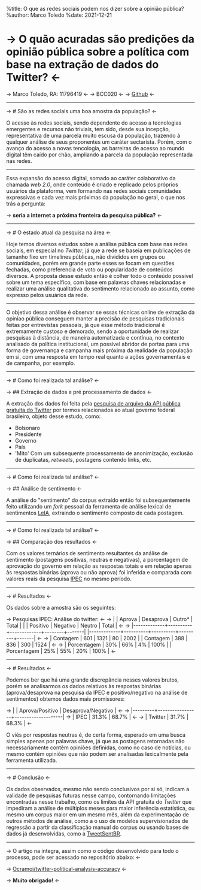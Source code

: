 %title: O que as redes sociais podem nos dizer sobre a opinião pública?
%author: Marco Toledo
%date: 2021-12-21

-> O quão acuradas são predições da opinião pública sobre a política com base na extração de dados do Twitter? <-
=====

-> Marco Toledo, RA: 11796419 <-
-> BCC020 <-
-> [Github](https://github.com/Ocramoi) <-

---

-> # São as redes sociais uma boa amostra da população? <-

O acesso às redes sociais, sendo dependente do acesso a tecnologias emergentes e recursos não triviais, tem sido, desde sua incepção, representativa de uma parcela muito escusa da população, trazendo à qualquer análise de seus proponentes um caráter sectarista. Porém, com o avanço do acesso a novas tencologia, as barreiras de acesso ao mundo digital têm caído por chão, ampliando a parcela da população representada nas redes.

---

Essa expansão do acesso digital, somado ao caráter colaborativo da chamada _web 2.0_, onde conteúdo é criado e replicado pelos próprios usuários da plataforma, vem formando nas redes sociais comunidades expressivas e cada vez mais próximas da população no geral, o que nos trás a pergunta:

-> **seria a internet a próxima fronteira da pesquisa pública?** <-

---

-> # O estado atual da pesquisa na área <-

Hoje temos diversos estudos sobre a análise pública com base nas redes sociais, em especial no *Twitter*, já que a rede se baseia em publicações de tamanho fixo em timelines públicas, não divididos em grupos ou comunidades, porém em grande parte esses se focam em questões fechadas, como preferencia  de voto ou popularidade de conteúdos diversos. 
A proposta desse estudo então é colher todo o conteúdo possível sobre um tema específico, com base em palavras chaves relacionadas e realizar uma análise qualitativa do sentimento relacionado ao assunto, como expresso pelos usuários da rede.

---

O objetivo dessa análise é observar se essas técnicas online de extração da opiniao pública conseguem manter a precisão de pesquisas tradicionais feitas por entrevistas pessoais, já que esse método tradicional é extremamente custoso e demorado, sendo a oportunidade de realizar pesquisas à distância, de maneira automatizada e contínua, no contexto analisado da política institucional, um possível abridor de portas para uma forma de governança e campanha mais próxima da realidade da população em si, com uma resposta em tempo real quanto a ações governamentais e de campanha, por exemplo.

---

-> # Como foi realizada tal análise? <-

-> ## Extração de dados e pré processamento de dados <-

A extração dos dados foi feita pela [pesquisa de arquivo da API pública gratuita do Twitter](https://developer.twitter.com/en/docs/twitter-api/premium/search-api/quick-start/premium-full-archive) por termos relacionados ao atual governo federal brasileiro, objeto desse estudo, como:
- Bolsonaro
- Presidente
- Governo
- País
- 'Mito'
Com um subsequente processamento de anonimização, exclusão de duplicatas, *retweets*, postagens contendo links, etc.

---

-> # Como foi realizada tal análise? <-

-> ## Análise de sentimento <-

A análise do "sentimento" do corpus extraído então foi subsequentemente feito utilizando um *fork* pessoal da ferramenta de análise lexical de sentimentos [LeIA](https://github.com/Ocramoi/LeIA/), extraindo o sentimento composto de cada postagem.

---

-> # Como foi realizada tal análise? <-

-> ## Comparação dos resultados <-

Com os valores ternários de sentimento resultantes da análise de sentimento (postagens positivas, neutras e negativas), a porcentagem de aprovação do governo em relação as respostas totais e em relação apenas às respostas binárias (aprova ou não aprova) foi inferida e comparada com valores reais da pesquisa [IPEC](https://www.ipec-inteligencia.com.br/Repository/Files/26/04_13_Ipec_JOB_21_0046-7_Avaliacao_do_Governo_Relatorio_de_tabelas.pdf) no mesmo período.

---

-> # Resultados <-

Os dados sobre a amostra são os seguintes:

->  Pesquisas IPEC:                                           Análise do twitter:                                   <-
-> |             | Aprova   | Desaprova   | Outro* | Total | |             | Positivo | Negativo | Neutro  | Total | <-
->  |-------------+----------+-------------+--------+-------| |-------------+----------+----------+---------+-------| <-
->  | Contagem    |      601 |        1321 |     80 |  2002 | | Contagem    |      388 |      836 |     300 |  1524 | <-
->  | Porcentagem |      30% |         66% |     4% |  100% | | Porcentagem |      25% |      55% |     20% |  100% | <-

--- 

-> # Resultados <-

Podemos ber que há uma grande discrepância nesses valores brutos, porém se analisarmos os dados relativos às respostas binárias (aprova/desaprova na pesquisa da IPEC e positivo/negativo na análise de sentimentos) obtemos dados mais promissores:

-> |         | Aprova/Positivo | Desaprova/Negativo | <-
-> |---------+-----------------+--------------------|
-> | IPEC    |      31.3%      |        68.7%       | <-
-> | Twitter |      31.7%      |        68.3%       | <-

O viés por respostas neutras é, de certa forma, esperado em uma busca simples apenas por palavras chave, já que as postagens retornadas não necessariamente contêm opiniões definidas, como no caso de notícias, ou mesmo contém opiniões que não podem ser analisadas lexicalmente pela ferramenta utilizada.

---

-> # Conclusão <-

Os dados observados, mesmo não sendo conclusivos por si só, indicam a validade de pesquisas futuras nesse campo, contornando limitações encontradas nesse trabalho, como os limites da API gratuita do *Twitter* que impediram a análise de múltiplos meses para maior inferência estatística, ou mesmo um corpus maior em um mesmo mês, além da experimentação de outros métodos de análise, como a o uso de modelos supervisionados de regressão a partir da classificação manual do corpus ou usando bases de dados já desenvolvidas, como a [TweetSentBR](https://bitbucket.org/HBrum/tweetsentbr/).

---

-> O artigo na íntegra, assim como o código desenvolvido para todo o processo, pode ser acessado no repositório abaixo: <-

-> [Ocramoi/twitter-political-analysis-accuracy](https://github.com/Ocramoi/twitter-political-analysis-accuracy) <-

-> **Muito obrigado!** <-
